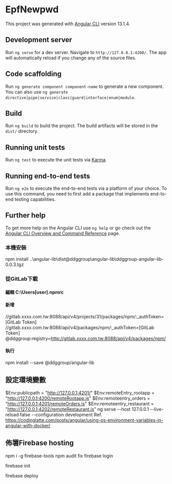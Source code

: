 # EpfNewpwd

This project was generated with [Angular CLI](https://github.com/angular/angular-cli) version 13.1.4.

## Development server

Run `ng serve` for a dev server. Navigate to `http://127.0.0.1:4200/`. The app will automatically reload if you change any of the source files.

## Code scaffolding

Run `ng generate component component-name` to generate a new component. You can also use `ng generate directive|pipe|service|class|guard|interface|enum|module`.

## Build

Run `ng build` to build the project. The build artifacts will be stored in the `dist/` directory.

## Running unit tests

Run `ng test` to execute the unit tests via [Karma](https://karma-runner.github.io).

## Running end-to-end tests

Run `ng e2e` to execute the end-to-end tests via a platform of your choice. To use this command, you need to first add a package that implements end-to-end testing capabilities.

## Further help

To get more help on the Angular CLI use `ng help` or go check out the [Angular CLI Overview and Command Reference](https://angular.io/cli) page.

### 本機安裝
npm install ..\angular-lib\dist\@ddggroup\angular-lib\ddggroup-angular-lib-0.0.3.tgz
### 從GitLab下載
#### 編輯 C:\Users\[user]\.npmrc
#### 新增
//gitlab.xxxx.com.tw:8088/api/v4/projects/31/packages/npm/:_authToken=[GitLab Token]
//gitlab.xxxx.com.tw:8088/api/v4/packages/npm/:_authToken=[GitLab Token]
@ddggroup:registry=http://gitlab.xxxx.com.tw:8088/api/v4/packages/npm/
#### 執行
npm install --save @ddggroup/angular-lib

## 設定環境變數
$Env:publicpath = "http://127.0.0.1:4201/"
$Env:remoteEntry_rootapp = "http://127.0.0.1:4200/remoteRootapp.js"
$Env:remoteentry_orders = "http://127.0.0.1:4201/remoteOrders.js"
$Env:remoteentry_restaurant = "http://127.0.0.1:4202/remoteRestaurant.js"
ng serve --host 127.0.0.1 --live-reload false --configuration development
Ref. https://codinglatte.com/posts/angular/using-os-environment-variables-in-angular-with-docker/

## 佈署Firebase hosting
npm i -g firebase-tools
npm audit fix
firebase login

firebase init

firebase deploy
